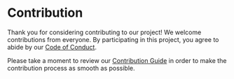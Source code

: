 # Contribution

Thank you for considering contributing to our project! We welcome contributions from everyone. By participating in this project, you agree to abide by our [Code of Conduct](code-of-conduct.md).

Please take a moment to review our [Contribution Guide](contribution.md) in order to make the contribution process as smooth as possible.